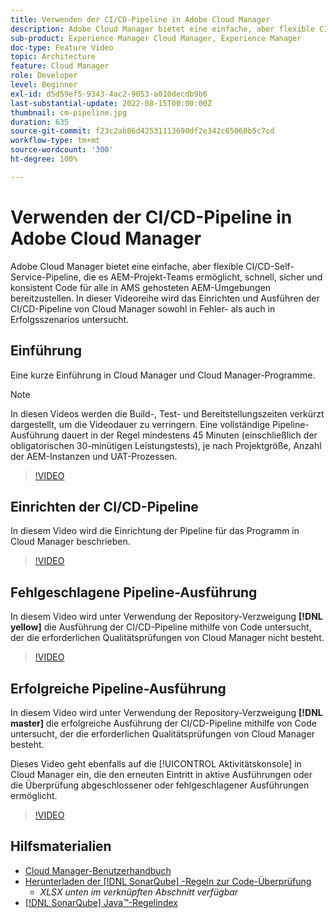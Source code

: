 ```yaml
---
title: Verwenden der CI/CD-Pipeline in Adobe Cloud Manager
description: Adobe Cloud Manager bietet eine einfache, aber flexible CI/CD-Self-Service-Pipeline, die es AEM-Projekt-Teams ermöglicht, schnell, sicher und konsistent Code für alle in AMS gehosteten AEM-Umgebungen bereitzustellen. In dieser Videoreihe wird das Einrichten und Ausführen der CI/CD-Pipeline von Cloud Manager sowohl in Fehler- als auch in Erfolgsszenarios untersucht.
sub-product: Experience Manager Cloud Manager, Experience Manager
doc-type: Feature Video
topic: Architecture
feature: Cloud Manager
role: Developer
level: Beginner
exl-id: d5d59ef5-9343-4ac2-9053-a010decdb9b6
last-substantial-update: 2022-08-15T00:00:00Z
thumbnail: cm-pipeline.jpg
duration: 635
source-git-commit: f23c2ab86d42531113690df2e342c65060b5c7cd
workflow-type: tm+mt
source-wordcount: '300'
ht-degree: 100%

---
```


# Verwenden der CI/CD-Pipeline in Adobe Cloud Manager

Adobe Cloud Manager bietet eine einfache, aber flexible CI/CD-Self-Service-Pipeline, die es AEM-Projekt-Teams ermöglicht, schnell, sicher und konsistent Code für alle in AMS gehosteten AEM-Umgebungen bereitzustellen. In dieser Videoreihe wird das Einrichten und Ausführen der CI/CD-Pipeline von Cloud Manager sowohl in Fehler- als auch in Erfolgsszenarios untersucht.

## Einführung

Eine kurze Einführung in Cloud Manager und Cloud Manager-Programme.

>[!NOTE]
>
>In diesen Videos werden die Build-, Test- und Bereitstellungszeiten verkürzt dargestellt, um die Videodauer zu verringern. Eine vollständige Pipeline-Ausführung dauert in der Regel mindestens 45 Minuten (einschließlich der obligatorischen 30-minütigen Leistungstests), je nach Projektgröße, Anzahl der AEM-Instanzen und UAT-Prozessen.

>[!VIDEO](https://video.tv.adobe.com/v/23082?quality=12&learn=on)

## Einrichten der CI/CD-Pipeline

In diesem Video wird die Einrichtung der Pipeline für das Programm in Cloud Manager beschrieben.

>[!VIDEO](https://video.tv.adobe.com/v/23083?quality=12&learn=on)

## Fehlgeschlagene Pipeline-Ausführung

In diesem Video wird unter Verwendung der Repository-Verzweigung **[!DNL yellow]** die Ausführung der CI/CD-Pipeline mithilfe von Code untersucht, der die erforderlichen Qualitätsprüfungen von Cloud Manager nicht besteht.

>[!VIDEO](https://video.tv.adobe.com/v/23084?quality=12&learn=on)

## Erfolgreiche Pipeline-Ausführung

In diesem Video wird unter Verwendung der Repository-Verzweigung **[!DNL master]** die erfolgreiche Ausführung der CI/CD-Pipeline mithilfe von Code untersucht, der die erforderlichen Qualitätsprüfungen von Cloud Manager besteht.

Dieses Video geht ebenfalls auf die [!UICONTROL Aktivitätskonsole] in Cloud Manager ein, die den erneuten Eintritt in aktive Ausführungen oder die Überprüfung abgeschlossener oder fehlgeschlagener Ausführungen ermöglicht.

>[!VIDEO](https://video.tv.adobe.com/v/23085?quality=12&learn=on)

## Hilfsmaterialien

* [Cloud Manager-Benutzerhandbuch](https://experienceleague.adobe.com/docs/experience-manager-cloud-manager/content/introduction.html?lang=de)
* [Herunterladen der [!DNL SonarQube] -Regeln zur Code-Überprüfung](https://experienceleague.adobe.com/docs/experience-manager-cloud-manager/content/using/code-quality-testing.html?lang=de)
   * *XLSX unten im verknüpften Abschnitt verfügbar*
* [[!DNL SonarQube] Java™-Regelindex](https://rules.sonarsource.com/java/)
